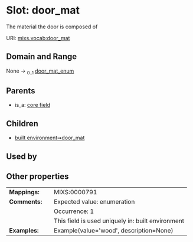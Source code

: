 
# Slot: door_mat


The material the door is composed of

URI: [mixs.vocab:door_mat](https://w3id.org/mixs/vocab/door_mat)


## Domain and Range

None &#8594;  <sub>0..1</sub> [door_mat_enum](door_mat_enum.md)

## Parents

 *  is_a: [core field](core_field.md)

## Children

 *  [built environment➞door_mat](built_environment_door_mat.md)

## Used by


## Other properties

|  |  |  |
| --- | --- | --- |
| **Mappings:** | | MIXS:0000791 |
| **Comments:** | | Expected value: enumeration |
|  | | Occurrence: 1 |
|  | | This field is used uniquely in: built environment |
| **Examples:** | | Example(value='wood', description=None) |

